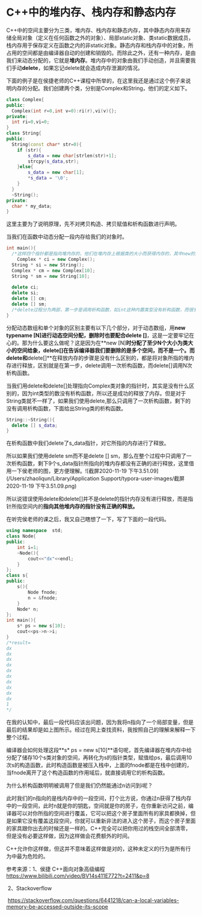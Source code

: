 # C++中的堆内存、栈内存和静态内存

C++中的空间主要分为三类，堆内存、栈内存和静态内存，其中静态内存用来存储全局对象（定义在任何函数之外的对象）、局部static对象、类static数据成员，栈内存用于保存定义在函数之内的非static对象。静态内存和栈内存中的对象，所占用的空间都是由编译器自动的创建和销毁的。而除此之外，还有一种内存，是由我们来动态分配的，它就是**堆内存**。堆内存中的对象由我们手动创造，并且需要我们手动**delete**，如果忘记delete就会造成内存泄漏的情况。

下面的例子是在侯捷老师的C++课程中所举的，在这里我还是通过这个例子来说明内存的分配。我们创建两个类，分别是Complex和String，他们的定义如下。

```c++
class Complex{
public:
  Complex(int r=0,int v=0):ri(r),vi(v){};
private:
  int ri=0,vi=0;
}
class String{
public:
  String(const char* str=0){
  	if (str){
        s_data = new char[strlen(str)+1];
        strcpy(s_data,str);
    }else{
        s_data = new char[1];
        *s_data = '\0';
    }
  }
  ~String();
private:
  char * my_data;
}

```

这里主要为了说明原理，先不对拷贝构造、拷贝赋值和析构函数进行声明。

当我们在函数中动态分配一段内存给我们的对象时。

```c++
int main(){
  /*这样四个指针都是指向堆内存的，他们在堆内存上根据类的大小而获得内存的，其中new的过程分为三步，第一步是在堆内存中创建指定大小的内存空间，此时调用了operator new，在new操作符中由调用了malloc函数进行空间的分配，第二步是将返回的空间由void*转化为指定类型指针，第三步是调用类的构造函数进行初始化。*/
	Complex * ci = new Complex();
  String * si = new String();
  Complex * cm = new Complex[10];
  String * sm = new String[10];
  
  delete ci;
  delete si;
  delete [] cm;
  delete [] sm;
  /*delete过程分为两部，第一步是调用析构函数，如int这种内置类型没有析构函数，而很多类的对象都有自己的析构函数，第二步是释放内存，调用operator delete，在delete操作符中调用free()函数，释放内存。*/
}
```

  分配动态数组和单个对象的区别主要有以下几个部分，对于动态数组，用**new typename [N]**进行动态空间分配，删除时也要配合**delete []**，这是一定要牢记在心的。那为什么要这么做呢？这是因为在**new [N]**时分配了至少N个大小为类大小的空间给象，**delete[]**在告诉编译器我们要删除的是多个空间，而不是一个。而**delete**和**delete[]**在释放内存的步骤是没有什么区别的，都是将对象所指的堆内存进行释放，区别就是在第一步，delete调用一次析构函数，而delete[]调用N次析构函数。

当我们用delete和delete[]处理指向Complex类对象的指针时，其实是没有什么区别的，因为int类型的数没有析构函数，所以还是成功的释放了内存。但是对于String类就不一样了，如果我们使用delete,那么只调用了一次析构函数，剩下的没有调用析构函数，下面给出String类的析构函数。

```c++
String::~String(){
  delete [] s_data;
}
```

在析构函数中我们delete了s_data指针，对它所指的内存进行了释放。

所以如果我们使用delete sm而不是delete [] sm，那么在整个过程中只调用了一次析构函数，剩下9个s_data指针所指向的堆内存都没有正确的进行释放，这里借用一下侯老师的图，更方便理解。![截屏2020-11-19 下午3.51.09](/Users/zhaoliqun/Library/Application Support/typora-user-images/截屏2020-11-19 下午3.51.09.png)

所以说错误使用delete和delete[]并不是delete的指针内存没有进行释放，而是指针所指空间内的**指向其他堆内存的指针没有正确的释放。**

在听完侯老师的课之后，我又自己瞎想了一下，写了下面的一段代码。

```c++
using namespace  std;
class Node{
public:
    int i=1;
    ~Node(){
        cout<<"dx"<<endl;
    }
};
class s{
public:
    s(){
        Node fnode;
        n = &fnode;
    }
    Node* n;
};
int main(){
    s* ps = new s[10];
    cout<<ps->n->i;
}
/*result=
dx
dx
dx
dx
dx
dx
dx
dx
dx
dx
1
*/
```

在我的认知中，最后一段代码应该出问题，因为我将n指向了一个局部变量，但是最后的结果却是如上图所示。经过在网上查找资料，我按照自己的理解来解释一下整个过程。

编译器会如何处理这段**s* ps = new s[10]**语句呢，首先编译器在堆内存中给分配了储存10个s类对象的空间，再转化为s的指针类型，赋值给ps，最后调用10次s的构造函数，此时构造函数是被压入栈中，上面的fnode都是在栈中创建的，当fnode离开了这个构造函数的作用域后，就直接调用它的析构函数。

为什么析构函数明明被调用了但是我们仍然能通过n访问到i呢？

此时我们的n指向的是栈内存中的一段空间，打个比方说，你通过n获得了栈内存中的一段空间，此时n就是你的钥匙，空间就是你的房子，在你重新访问之前，编译器可以对你所指的空间进行覆盖，它可以把这个房子里面所有的家具都换掉，但是如果它没有覆盖这段空间，你就可以重新非法的进入这个房子，而这个房子里面的家具跟你出去的时候还是一样的。C++完全可以把你用过的栈空间全部清零，但是没有必要这样做，因为这样做会花费额外的时间。

C++允许你这样做，但这并不意味着这样做是对的，这种未定义的行为是所有行为中最为危险的。



参考来源：1、侯捷 C++面向对象高级编程 https://www.bilibili.com/video/BV14s411E772?t=2411&p=8

​					2、Stackoverflow 

​					https://stackoverflow.com/questions/6441218/can-a-local-variables-memory-be-accessed-outside-its-scope

